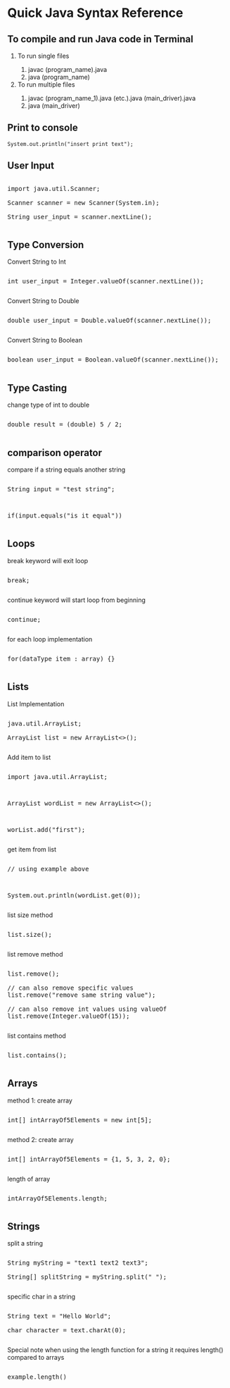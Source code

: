 <h1>Quick Java Syntax Reference</h1>
<h2>To compile and run Java code in Terminal</h2>
<ol>
	<li>To run single files</li>
	<ol type="1">
		<li>javac (program_name).java</li>
		<li>java (program_name)</li>
	</ol>
	<li>To run multiple files</li>
	<ol type="1">
		<li>javac (program_name_1).java (etc.).java (main_driver).java</li>
		<li>java (main_driver)</li>
	</ol>
</ol>

<h2>Print to console</h2>
<pre><code>System.out.println("insert print text");</code></pre>

<h2>User Input</h2>
<pre><p>import java.util.Scanner;<br/>
Scanner scanner = new Scanner(System.in);<br/>
String user_input = scanner.nextLine();
<p></pre>

<h2>Type Conversion</h2>
<p>Convert String to Int</p>
<pre><p>int user_input = Integer.valueOf(scanner.nextLine());</p></pre>
<p>Convert String to Double</p>
<pre><p>double user_input = Double.valueOf(scanner.nextLine());</p></pre>
<p>Convert String to Boolean</p>
<pre><p>boolean user_input = Boolean.valueOf(scanner.nextLine());</p></pre>

<h2>Type Casting</h2>
<p>change type of int to double</p>
<pre><p>double result = (double) 5 / 2;</p></pre>


<h2>comparison operator</h2>
<p>compare if a string equals another string</p>
<pre><p>String input = "test string";</p>
<p>if(input.equals("is it equal"))</p></pre>

<h2>Loops</h2>
<p>break keyword will exit loop</p>
<pre><p>break;</p></pre>
<p>continue keyword will start loop from beginning</p>
<pre><p>continue;</p></pre>
<p>for each loop implementation</p>
<pre><p>for(dataType item : array) {}</p></pre>

<h2>Lists</h2>
<p>List Implementation</p>
<pre><p>java.util.ArrayList;<br/>
ArrayList<String> list = new ArrayList<>();</p></pre>
<p>Add item to list</p>
<pre><p>import java.util.ArrayList;</p>
<p>ArrayList<String> wordList = new ArrayList<>();</p>
<p>worList.add("first");</p></pre>
<p>get item from list</p>
<pre><p>// using example above</p>
<p>System.out.println(wordList.get(0));</p></pre>
<p>list size method</p>
<pre><p>list.size();</p></pre>
<p>list remove method</p>
<pre><p>list.remove();<br/>
// can also remove specific values
list.remove("remove same string value");<br/>
// can also remove int values using valueOf
list.remove(Integer.valueOf(15));</p></pre>
<p>list contains method</p>
<pre><p>list.contains();</p></pre>

<h2>Arrays</h2>
<p>method 1: create array</p>
<pre><p>int[] intArrayOf5Elements = new int[5];</p></pre>
<p>method 2: create array</p>
<pre><p>int[] intArrayOf5Elements = {1, 5, 3, 2, 0};</p></pre>
<p>length of array</p>
<pre><p>intArrayOf5Elements.length;</p></pre>

<h2>Strings</h2>
<p>split a string</p>
<pre><p>String myString = "text1 text2 text3";<br/>
String[] splitString = myString.split(" ");</p></pre>
<p>specific char in a string</p>
<pre><p>String text = "Hello World";<br/>
char character = text.charAt(0);</p></pre>
<p>Special note when using the length function for a string it requires length() compared to arrays</p>
<pre><p>example.length()</p></pre>
